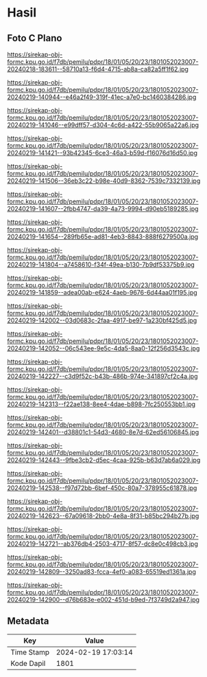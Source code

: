 # Hasil

## Foto C Plano

https://sirekap-obj-formc.kpu.go.id/f7db/pemilu/pdpr/18/01/05/20/23/1801052023007-20240218-183611--58710a13-f6d4-4715-ab8a-ca82a5ff1f62.jpg

https://sirekap-obj-formc.kpu.go.id/f7db/pemilu/pdpr/18/01/05/20/23/1801052023007-20240219-140944--e46a2f49-319f-41ec-a7e0-bc1460384286.jpg

https://sirekap-obj-formc.kpu.go.id/f7db/pemilu/pdpr/18/01/05/20/23/1801052023007-20240219-141046--e99dff57-d304-4c6d-a422-55b9065a22a6.jpg

https://sirekap-obj-formc.kpu.go.id/f7db/pemilu/pdpr/18/01/05/20/23/1801052023007-20240219-141421--93b42345-6ce3-46a3-b59d-f16076d16d50.jpg

https://sirekap-obj-formc.kpu.go.id/f7db/pemilu/pdpr/18/01/05/20/23/1801052023007-20240219-141506--36eb3c22-b98e-40d9-8362-7539c7332139.jpg

https://sirekap-obj-formc.kpu.go.id/f7db/pemilu/pdpr/18/01/05/20/23/1801052023007-20240219-141607--2fbb4747-da39-4a73-9994-d90eb5189285.jpg

https://sirekap-obj-formc.kpu.go.id/f7db/pemilu/pdpr/18/01/05/20/23/1801052023007-20240219-141654--289fb65e-ad81-4eb3-8843-888f6279500a.jpg

https://sirekap-obj-formc.kpu.go.id/f7db/pemilu/pdpr/18/01/05/20/23/1801052023007-20240219-141804--a7458610-f34f-49ea-b130-7b9df53375b9.jpg

https://sirekap-obj-formc.kpu.go.id/f7db/pemilu/pdpr/18/01/05/20/23/1801052023007-20240219-141859--adea00ab-e624-4aeb-9676-6d44aa01f195.jpg

https://sirekap-obj-formc.kpu.go.id/f7db/pemilu/pdpr/18/01/05/20/23/1801052023007-20240219-142002--03d0683c-2faa-4917-be97-1a230bf425d5.jpg

https://sirekap-obj-formc.kpu.go.id/f7db/pemilu/pdpr/18/01/05/20/23/1801052023007-20240219-142052--06c543ee-9e5c-4da5-8aa0-12f256d3543c.jpg

https://sirekap-obj-formc.kpu.go.id/f7db/pemilu/pdpr/18/01/05/20/23/1801052023007-20240219-142227--c3d9f52c-b43b-486b-974e-341897cf2c4a.jpg

https://sirekap-obj-formc.kpu.go.id/f7db/pemilu/pdpr/18/01/05/20/23/1801052023007-20240219-142313--f22ae138-8ee4-4dae-b898-7fc250553bb1.jpg

https://sirekap-obj-formc.kpu.go.id/f7db/pemilu/pdpr/18/01/05/20/23/1801052023007-20240219-142401--d38801c1-54d3-4680-8e7d-62ed56106845.jpg

https://sirekap-obj-formc.kpu.go.id/f7db/pemilu/pdpr/18/01/05/20/23/1801052023007-20240219-142443--9fbe3cb2-d5ec-4caa-925b-b63d7ab6a029.jpg

https://sirekap-obj-formc.kpu.go.id/f7db/pemilu/pdpr/18/01/05/20/23/1801052023007-20240219-142538--f97d72bb-6bef-450c-80a7-378955c61878.jpg

https://sirekap-obj-formc.kpu.go.id/f7db/pemilu/pdpr/18/01/05/20/23/1801052023007-20240219-142623--67a09618-2bb0-4e8a-8f31-b85bc294b27b.jpg

https://sirekap-obj-formc.kpu.go.id/f7db/pemilu/pdpr/18/01/05/20/23/1801052023007-20240219-142721--ab376db4-2503-4717-8f57-dc8e0c498cb3.jpg

https://sirekap-obj-formc.kpu.go.id/f7db/pemilu/pdpr/18/01/05/20/23/1801052023007-20240219-142809--3250ad83-fcca-4ef0-a083-65519ed1361a.jpg

https://sirekap-obj-formc.kpu.go.id/f7db/pemilu/pdpr/18/01/05/20/23/1801052023007-20240219-142900--d76b683e-e002-451d-b9ed-7f3749d2a947.jpg


## Metadata

| Key        | Value               |
| ---------- | ------------------- |
| Time Stamp | 2024-02-19 17:03:14 |
| Kode Dapil | 1801                |



